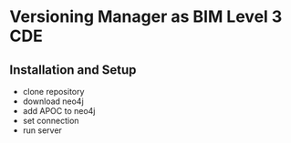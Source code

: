 # Versioning Manager as BIM Level 3 CDE

## Installation and Setup

- clone repository
- download neo4j
- add APOC to neo4j
- set connection 
- run server
